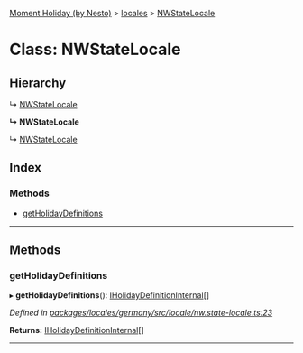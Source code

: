 [Moment Holiday (by Nesto)](../README.md) > [locales](../modules/locales.md) > [NWStateLocale](../classes/locales.nwstatelocale.md)

# Class: NWStateLocale

## Hierarchy

↳  [NWStateLocale](locales.nwstatelocale.md)

**↳ NWStateLocale**

↳  [NWStateLocale](locales.nwstatelocale.md)

## Index

### Methods

* [getHolidayDefinitions](locales.nwstatelocale.md#getholidaydefinitions)

---

## Methods

<a id="getholidaydefinitions"></a>

###  getHolidayDefinitions

▸ **getHolidayDefinitions**(): [IHolidayDefinitionInternal](../interfaces/_node_modules__nesto_software_moment_holiday_core_src_holiday_definition_interface_.iholidaydefinitioninternal.md)[]

*Defined in [packages/locales/germany/src/locale/nw.state-locale.ts:23](https://github.com/nesto-software/moment-holiday/blob/c39e49d/packages/locales/germany/src/locale/nw.state-locale.ts#L23)*

**Returns:** [IHolidayDefinitionInternal](../interfaces/_node_modules__nesto_software_moment_holiday_core_src_holiday_definition_interface_.iholidaydefinitioninternal.md)[]

___

